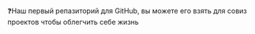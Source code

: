 ❓Наш первый репазиторий для GitHub, вы можете его взять для совиз проектов чтобы облегчить себе жизнь
